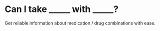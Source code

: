 # Can I take _____ with _____?

Get reliable information about medication / drug combinations with ease.